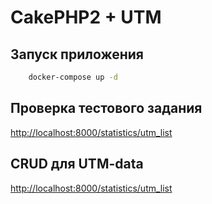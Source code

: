 # CakePHP2 + UTM

## Запуск приложения

```bash
	docker-compose up -d
```

## Проверка тестового задания
  [http://localhost:8000/statistics/utm_list](http://localhost:8000/statistics/utm_list)

## CRUD для UTM-data
  [http://localhost:8000/statistics/utm_list](http://localhost:8000/statistics/utm_list)
